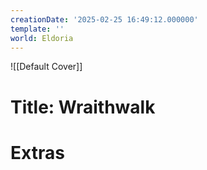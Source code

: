 ```yaml
---
creationDate: '2025-02-25 16:49:12.000000'
template: ''
world: Eldoria
---
```

![[Default Cover]]

# Title: Wraithwalk



# Extras

